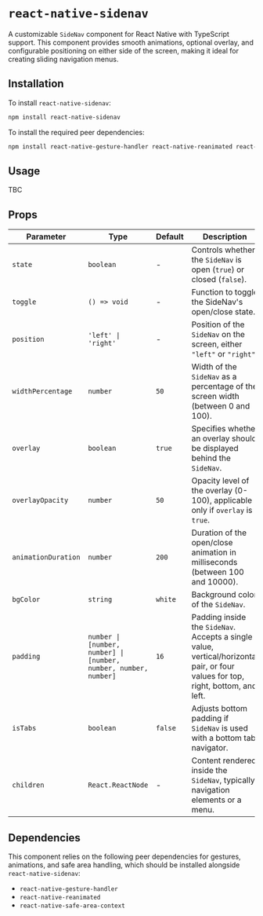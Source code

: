 # `react-native-sidenav`

A customizable `SideNav` component for React Native with TypeScript support. This component provides smooth animations, optional overlay, and configurable positioning on either side of the screen, making it ideal for creating sliding navigation menus.

## Installation

To install `react-native-sidenav`:

```bash
npm install react-native-sidenav
```

To install the required peer dependencies:

```bash
npm install react-native-gesture-handler react-native-reanimated react-native-safe-area-context
```

## Usage

TBC

## Props

| Parameter           | Type                                                             | Default | Description                                                                                                                      |
| ------------------- | ---------------------------------------------------------------- | ------- | -------------------------------------------------------------------------------------------------------------------------------- |
| `state`             | `boolean`                                                        | -       | Controls whether the `SideNav` is open (`true`) or closed (`false`).                                                             |
| `toggle`            | `() => void`                                                     | -       | Function to toggle the SideNav's open/close state.                                                                               |
| `position`          | `'left' \| 'right'`                                              | -       | Position of the `SideNav` on the screen, either `"left"` or `"right"`.                                                           |
| `widthPercentage`   | `number`                                                         | `50`    | Width of the `SideNav` as a percentage of the screen width (between 0 and 100).                                                  |
| `overlay`           | `boolean`                                                        | `true`  | Specifies whether an overlay should be displayed behind the `SideNav`.                                                           |
| `overlayOpacity`    | `number`                                                         | `50`    | Opacity level of the overlay (0-100), applicable only if `overlay` is `true`.                                                    |
| `animationDuration` | `number`                                                         | `200`   | Duration of the open/close animation in milliseconds (between 100 and 10000).                                                    |
| `bgColor`           | `string`                                                         | `white` | Background color of the `SideNav`.                                                                                               |
| `padding`           | `number \| [number, number] \| [number, number, number, number]` | `16`    | Padding inside the `SideNav`. Accepts a single value, vertical/horizontal pair, or four values for top, right, bottom, and left. |
| `isTabs`            | `boolean`                                                        | `false` | Adjusts bottom padding if `SideNav` is used with a bottom tab navigator.                                                         |
| `children`          | `React.ReactNode`                                                | -       | Content rendered inside the `SideNav`, typically navigation elements or a menu.                                                  |

## Dependencies

This component relies on the following peer dependencies for gestures, animations, and safe area handling, which should be installed alongside `react-native-sidenav`:

- `react-native-gesture-handler`
- `react-native-reanimated`
- `react-native-safe-area-context`
